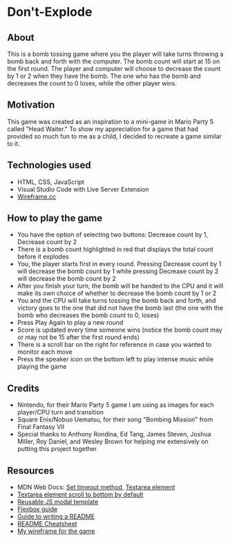 # Don\'t-Explode

## About
This is a bomb tossing game where you the player will take turns throwing a bomb back and forth with the computer. The bomb count will start 
at 15 on the first round. The player and computer will choose to decrease the count by 1 or 2 when they have the bomb. The one who has the bomb
and decreases the count to 0 loses, while the other player wins.


## Motivation
This game was created as an inspiration to a mini-game in Mario Party 5 called "Head Waiter." To show my appreciation for a game that had 
provided so much fun to me as a child, I decided to recreate a game similar to it.


## Technologies used
* HTML, CSS, JavaScript
* Visual Studio Code with Live Server Extension
* [Wireframe.cc](https://wireframe.cc/)


## How to play the game
* You have the option of selecting two buttons: Decrease count by 1, Decrease count by 2
* There is a bomb count highlighted in red that displays the total count before it explodes
* You, the player starts first in every round. Pressing Decrease count by 1 will decrease the bomb count by 1 while pressing Decrease count by 2 will decrease the bomb count by 2
* After you finish your turn, the bomb will be handed to the CPU and it will make its own choice of whether to decrease the bomb count by 1 or 2
* You and the CPU will take turns tossing the bomb back and forth, and victory goes to the one that did not have the bomb last (the one with the bomb who decreases the bomb count to 0, loses)
* Press Play Again to play a new round
* Score is updated every time someone wins (notice the bomb count may or may not be 15 after the first round ends)
* There is a scroll bar on the right for reference in case you wanted to monitor each move
* Press the speaker icon on the bottom left to play intense music while playing the game

## Credits
* Nintendo, for their Mario Party 5 game I am using as images for each player/CPU turn and transition
* Square Enix/Nobuo Uematsu, for their song "Bombing Mission" from Final Fantasy VII
* Special thanks to Anthony Rondina, Ed Tang, James Steven, Joshua Miller, Roy Daniel, and Wesley Brown for helping me extensively on putting this project together

## Resources
* MDN Web Docs: [Set timeout method](https://developer.mozilla.org/en-US/docs/Web/API/setTimeout), [Textarea element](https://developer.mozilla.org/en-US/docs/Web/HTML/Element/textarea)
* [Textarea element scroll to bottom by default](https://stackoverflow.com/questions/7373081/how-to-have-a-textarea-to-keep-scrolled-to-the-bottom-when-updated)
* [Reusable JS modal template](https://codepen.io/eddyerburgh/pen/YqvVrr)
* [Flexbox guide](https://css-tricks.com/snippets/css/a-guide-to-flexbox/#flexbox-properties)
* [Guide to writing a README](https://meakaakka.medium.com/a-beginners-guide-to-writing-a-kickass-readme-7ac01da88ab3)
* [README Cheatsheet](https://github.com/adam-p/markdown-here/wiki/Markdown-Cheatsheet)
* [My wireframe for the game](https://wireframe.cc/96MKRd)
